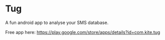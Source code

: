 Tug
===

A fun android app to analyse your SMS database.

Free app here: https://play.google.com/store/apps/details?id=com.kite.tug
